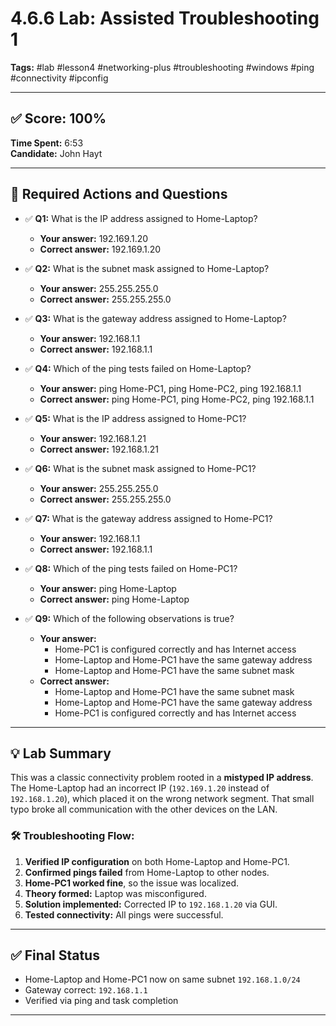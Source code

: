 # 4.6.6 Lab: Assisted Troubleshooting 1
**Tags:** #lab #lesson4 #networking-plus #troubleshooting #windows #ping #connectivity #ipconfig

---

## ✅ Score: 100%  
**Time Spent:** 6:53  
**Candidate:** John Hayt

---

## 🧱 Required Actions and Questions

- ✅ **Q1:** What is the IP address assigned to Home-Laptop?  
  - **Your answer:** 192.169.1.20  
  - **Correct answer:** 192.169.1.20

- ✅ **Q2:** What is the subnet mask assigned to Home-Laptop?  
  - **Your answer:** 255.255.255.0  
  - **Correct answer:** 255.255.255.0

- ✅ **Q3:** What is the gateway address assigned to Home-Laptop?  
  - **Your answer:** 192.168.1.1  
  - **Correct answer:** 192.168.1.1

- ✅ **Q4:** Which of the ping tests failed on Home-Laptop?  
  - **Your answer:** ping Home-PC1, ping Home-PC2, ping 192.168.1.1  
  - **Correct answer:** ping Home-PC1, ping Home-PC2, ping 192.168.1.1

- ✅ **Q5:** What is the IP address assigned to Home-PC1?  
  - **Your answer:** 192.168.1.21  
  - **Correct answer:** 192.168.1.21

- ✅ **Q6:** What is the subnet mask assigned to Home-PC1?  
  - **Your answer:** 255.255.255.0  
  - **Correct answer:** 255.255.255.0

- ✅ **Q7:** What is the gateway address assigned to Home-PC1?  
  - **Your answer:** 192.168.1.1  
  - **Correct answer:** 192.168.1.1

- ✅ **Q8:** Which of the ping tests failed on Home-PC1?  
  - **Your answer:** ping Home-Laptop  
  - **Correct answer:** ping Home-Laptop

- ✅ **Q9:** Which of the following observations is true?  
  - **Your answer:**  
    - Home-PC1 is configured correctly and has Internet access  
    - Home-Laptop and Home-PC1 have the same gateway address  
    - Home-Laptop and Home-PC1 have the same subnet mask  
  - **Correct answer:**  
    - Home-Laptop and Home-PC1 have the same subnet mask  
    - Home-Laptop and Home-PC1 have the same gateway address  
    - Home-PC1 is configured correctly and has Internet access

---

## 💡 Lab Summary

This was a classic connectivity problem rooted in a **mistyped IP address**. The Home-Laptop had an incorrect IP (`192.169.1.20` instead of `192.168.1.20`), which placed it on the wrong network segment. That small typo broke all communication with the other devices on the LAN.

### 🛠️ Troubleshooting Flow:

1. **Verified IP configuration** on both Home-Laptop and Home-PC1.
2. **Confirmed pings failed** from Home-Laptop to other nodes.
3. **Home-PC1 worked fine**, so the issue was localized.
4. **Theory formed:** Laptop was misconfigured.
5. **Solution implemented:** Corrected IP to `192.168.1.20` via GUI.
6. **Tested connectivity:** All pings were successful.

---

## ✅ Final Status

- Home-Laptop and Home-PC1 now on same subnet `192.168.1.0/24`
- Gateway correct: `192.168.1.1`
- Verified via ping and task completion

---

